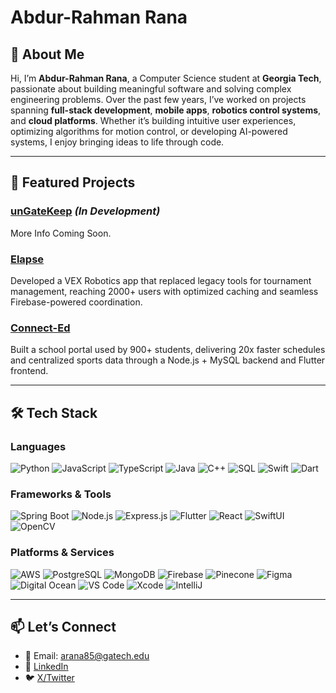 # Abdur-Rahman Rana

## 👋 About Me
Hi, I’m **Abdur-Rahman Rana**, a Computer Science student at **Georgia Tech**, passionate about building meaningful software and solving complex engineering problems. Over the past few years, I’ve worked on projects spanning **full-stack development**, **mobile apps**, **robotics control systems**, and **cloud platforms**. Whether it’s building intuitive user experiences, optimizing algorithms for motion control, or developing AI-powered systems, I enjoy bringing ideas to life through code.

---

## 🚀 Featured Projects

### [unGateKeep](https://github.com/arrana16/unGateKeep) *(In Development)*  
More Info Coming Soon.

### [Elapse](https://github.com/elapse-app/elapse)  
Developed a VEX Robotics app that replaced legacy tools for tournament management, reaching 2000+ users with optimized caching and seamless Firebase-powered coordination.

### [Connect-Ed](https://github.com/Connect-Ed-Devs/connect_ed_2)  
Built a school portal used by 900+ students, delivering 20x faster schedules and centralized sports data through a Node.js + MySQL backend and Flutter frontend.

---

## 🛠️ Tech Stack

### Languages
![Python](https://img.shields.io/badge/-Python-000?&logo=Python)
![JavaScript](https://img.shields.io/badge/-JavaScript-000?&logo=JavaScript)
![TypeScript](https://img.shields.io/badge/-TypeScript-000?&logo=TypeScript)
![Java](https://img.shields.io/badge/-Java-000?&logo=Java)
![C++](https://img.shields.io/badge/-C++-000?&logo=c%2b%2b)
![SQL](https://img.shields.io/badge/-SQL-000?&logo=MySQL)
![Swift](https://img.shields.io/badge/-Swift-000?&logo=Swift)
![Dart](https://img.shields.io/badge/-Dart-000?&logo=Dart)

### Frameworks & Tools
![Spring Boot](https://img.shields.io/badge/-SpringBoot-000?&logo=Spring)
![Node.js](https://img.shields.io/badge/-Node.js-000?&logo=node.js)
![Express.js](https://img.shields.io/badge/-Express.js-000?&logo=express)
![Flutter](https://img.shields.io/badge/-Flutter-000?&logo=Flutter)
![React](https://img.shields.io/badge/-React-000?&logo=React)
![SwiftUI](https://img.shields.io/badge/-SwiftUI-000?&logo=Swift)
![OpenCV](https://img.shields.io/badge/-OpenCV-000?&logo=OpenCV)

### Platforms & Services
![AWS](https://img.shields.io/badge/-AWS-000?&logo=Amazon-AWS)
![PostgreSQL](https://img.shields.io/badge/-PostgreSQL-000?&logo=PostgreSQL)
![MongoDB](https://img.shields.io/badge/-MongoDB-000?&logo=MongoDB)
![Firebase](https://img.shields.io/badge/-Firebase-000?&logo=Firebase)
![Pinecone](https://img.shields.io/badge/-Pinecone-000?&logo=Pinecone)
![Figma](https://img.shields.io/badge/-Figma-000?&logo=Figma)
![Digital Ocean](https://img.shields.io/badge/-DigitalOcean-000?&logo=DigitalOcean)
![VS Code](https://img.shields.io/badge/-VSCode-000?&logo=Visual-Studio-Code)
![Xcode](https://img.shields.io/badge/-Xcode-000?&logo=Xcode)
![IntelliJ](https://img.shields.io/badge/-IntelliJ-000?&logo=IntelliJ-Idea)

---

## 📫 Let’s Connect
- 📧 Email: arana85@gatech.edu
- 🔗 [LinkedIn](https://www.linkedin.com/in/abdur-rahman-rana-3b910928b)
- 🐦 [X/Twitter](https://x.com/durrana16?s=21)
